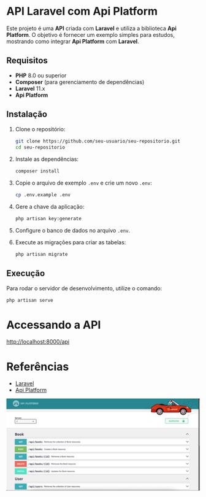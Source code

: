 # API Laravel com Api Platform

Este projeto é uma **API** criada com **Laravel** e utiliza a biblioteca **Api Platform**. O objetivo é fornecer um exemplo simples para estudos, mostrando como integrar **Api Platform** com **Laravel**.

## Requisitos

- **PHP** 8.0 ou superior
- **Composer** (para gerenciamento de dependências)
- **Laravel** 11.x
- **Api Platform**

## Instalação

1. Clone o repositório:

    ```bash
    git clone https://github.com/seu-usuario/seu-repositorio.git
    cd seu-repositorio
    ```

2. Instale as dependências:

    ```bash
    composer install
    ```

3. Copie o arquivo de exemplo `.env` e crie um novo `.env`:

    ```bash
    cp .env.example .env
    ```

4. Gere a chave da aplicação:

    ```bash
    php artisan key:generate
    ```

5. Configure o banco de dados no arquivo `.env`.

6. Execute as migrações para criar as tabelas:

    ```bash
    php artisan migrate
    ```

## Execução

Para rodar o servidor de desenvolvimento, utilize o comando:

```bash
php artisan serve
```

# Accessando a API
<a href='http://localhost:8000/api'>http://localhost:8000/api</a>

# Referências
- [Laravel](https://laravel.com/)
- [Api Platform](https://api-platform.com/)

<!-- adicionar uma fot -->
![Imagem](images/api.png)